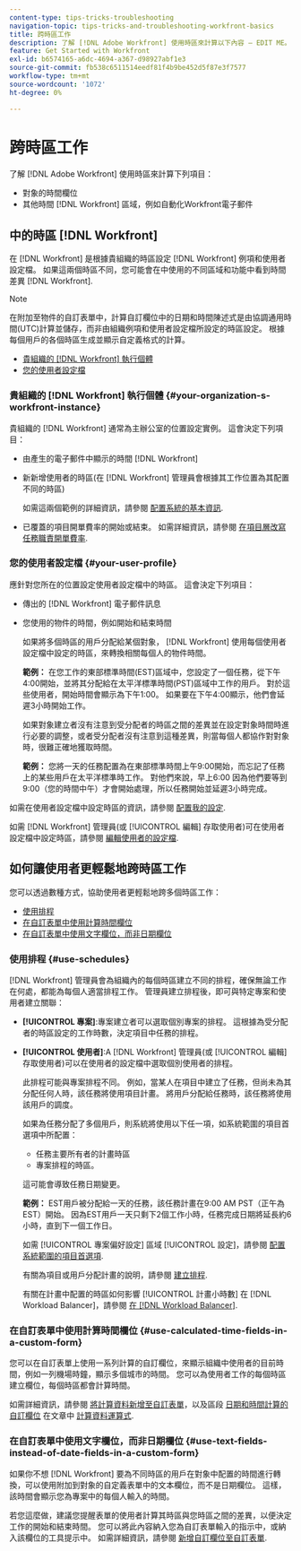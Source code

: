 ```yaml
---
content-type: tips-tricks-troubleshooting
navigation-topic: tips-tricks-and-troubleshooting-workfront-basics
title: 跨時區工作
description: 了解 [!DNL Adobe Workfront] 使用時區來計算以下內容 — EDIT ME。
feature: Get Started with Workfront
exl-id: b6574165-a6dc-4694-a367-d98927abf1e3
source-git-commit: fb538c6511514eedf81f4b9be452d5f87e3f7577
workflow-type: tm+mt
source-wordcount: '1072'
ht-degree: 0%

---
```


# 跨時區工作

了解 [!DNL Adobe Workfront] 使用時區來計算下列項目：

* 對象的時間欄位
* 其他時間 [!DNL Workfront] 區域，例如自動化Workfront電子郵件

## 中的時區 [!DNL Workfront]

在 [!DNL Workfront] 是根據貴組織的時區設定 [!DNL Workfront] 例項和使用者設定檔。 如果這兩個時區不同，您可能會在中使用的不同區域和功能中看到時間差異 [!DNL Workfront].

>[!NOTE]
>
><div class="preview">在附加至物件的自訂表單中，計算自訂欄位中的日期和時間陳述式是由協調通用時間(UTC)計算並儲存，而非由組織例項和使用者設定檔所設定的時區設定。 根據每個用戶的各個時區生成並顯示自定義格式的計算。</div>




* [貴組織的 [!DNL Workfront] 執行個體](#your-organization-s-workfront-instance)
* [您的使用者設定檔](#your-user-profile)

### 貴組織的 [!DNL Workfront] 執行個體 {#your-organization-s-workfront-instance}

貴組織的 [!DNL Workfront] 通常為主辦公室的位置設定實例。 這會決定下列項目：

* 由產生的電子郵件中顯示的時間 [!DNL Workfront]
* 新新增使用者的時區(在 [!DNL Workfront] 管理員會根據其工作位置為其配置不同的時區)

   如需這兩個範例的詳細資訊，請參閱 [配置系統的基本資訊](../../administration-and-setup/get-started-wf-administration/configure-basic-info.md).

* 已覆蓋的項目開單費率的開始或結束。 如需詳細資訊，請參閱 [在項目層改寫任務職責開單費率](../../manage-work/projects/project-finances/override-job-role-billing-rates-at-the-project-level.md).

### 您的使用者設定檔 {#your-user-profile}

應針對您所在的位置設定使用者設定檔中的時區。 這會決定下列項目：

* 傳出的 [!DNL Workfront] 電子郵件訊息
* 您使用的物件的時間，例如開始和結束時間

   如果將多個時區的用戶分配給某個對象， [!DNL Workfront] 使用每個使用者設定檔中設定的時區，來轉換相關每個人的物件時間。

   **範例：** 在您工作的東部標準時間(EST)區域中，您設定了一個任務，從下午4:00開始，並將其分配給在太平洋標準時間(PST)區域中工作的用戶。 對於這些使用者，開始時間會顯示為下午1:00。 如果要在下午4:00顯示，他們會延遲3小時開始工作。

   如果對象建立者沒有注意到受分配者的時區之間的差異並在設定對象時間時進行必要的調整，或者受分配者沒有注意到這種差異，則當每個人都協作對對象時，很難正確地獲取時間。

   **範例：** 您將一天的任務配置為在東部標準時間上午9:00開始，而忘記了任務上的某些用戶在太平洋標準時工作。 對他們來說，早上6:00 因為他們要等到9:00（您的時間中午）才會開始處理，所以任務開始並延遲3小時完成。

如需在使用者設定檔中設定時區的資訊，請參閱 [配置我的設定](../../workfront-basics/manage-your-account-and-profile/configuring-your-user-profile/configure-my-settings.md).

如需 [!DNL Workfront] 管理員(或 [!UICONTROL 編輯] 存取使用者)可在使用者設定檔中設定時區，請參閱 [編輯使用者的設定檔](../../administration-and-setup/add-users/create-and-manage-users/edit-a-users-profile.md).

## 如何讓使用者更輕鬆地跨時區工作

您可以透過數種方式，協助使用者更輕鬆地跨多個時區工作：

* [使用排程](#use-schedules)
* [在自訂表單中使用計算時間欄位](#use-calculated-time-fields-in-a-custom-form)
* [在自訂表單中使用文字欄位，而非日期欄位](#use-text-fields-instead-of-date-fields-in-a-custom-form)

### 使用排程 {#use-schedules}

[!DNL Workfront] 管理員會為組織內的每個時區建立不同的排程，確保無論工作在何處，都能為每個人適當排程工作。 管理員建立排程後，即可與特定專案和使用者建立關聯：

* **[!UICONTROL 專案]**:專案建立者可以選取個別專案的排程。 這根據為受分配者的時區設定的工作時數，決定項目中任務的排程。
* **[!UICONTROL 使用者]**:A [!DNL Workfront] 管理員(或 [!UICONTROL 編輯] 存取使用者)可以在使用者的設定檔中選取個別使用者的排程。

   此排程可能與專案排程不同。 例如，當某人在項目中建立了任務，但尚未為其分配任何人時，該任務將使用項目計畫。 將用戶分配給任務時，該任務將使用該用戶的調度。

   如果為任務分配了多個用戶，則系統將使用以下任一項，如系統範圍的項目首選項中所配置：

   * 任務主要所有者的計畫時區
   * 專案排程的時區。

   這可能會導致任務日期變更。

   **範例：** EST用戶被分配給一天的任務，該任務計畫在9:00 AM PST（正午為EST）開始。 因為EST用戶一天只剩下2個工作小時，任務完成日期將延長約6小時，直到下一個工作日。

   如需 [!UICONTROL 專案偏好設定] 區域 [!UICONTROL 設定]，請參閱 [配置系統範圍的項目首選項](../../administration-and-setup/set-up-workfront/configure-system-defaults/set-project-preferences.md).

   有關為項目或用戶分配計畫的說明，請參閱 [建立排程](../../administration-and-setup/set-up-workfront/configure-timesheets-schedules/create-schedules.md).

   有關在計畫中配置的時區如何影響 [!UICONTROL 計畫小時數] 在 [!DNL Workload Balancer]，請參閱 [在 [!DNL Workload Balancer]](../../resource-mgmt/workload-balancer/manage-user-allocations-workload-balancer.md).


### 在自訂表單中使用計算時間欄位 {#use-calculated-time-fields-in-a-custom-form}

您可以在自訂表單上使用一系列計算的自訂欄位，來顯示組織中使用者的目前時間，例如一列機場時鐘，顯示多個城市的時間。 您可以為使用者工作的每個時區建立欄位，每個時區都會計算時間。

如需詳細資訊，請參閱 [將計算資料新增至自訂表單](../../administration-and-setup/customize-workfront/create-manage-custom-forms/add-calculated-data-to-custom-form.md)，以及區段 [日期和時間計算的自訂欄位](../../reports-and-dashboards/reports/calc-cstm-data-reports/calculated-data-expressions.md#date) 在文章中 [計算資料運算式](../../reports-and-dashboards/reports/calc-cstm-data-reports/calculated-data-expressions.md).

### 在自訂表單中使用文字欄位，而非日期欄位 {#use-text-fields-instead-of-date-fields-in-a-custom-form}

如果你不想 [!DNL Workfront] 要為不同時區的用戶在對象中配置的時間進行轉換，可以使用附加到對象的自定義表單中的文本欄位，而不是日期欄位。 這樣，該時間會顯示您為專案中的每個人輸入的時間。

若您這麼做，建議您提醒表單的使用者計算其時區與您時區之間的差異，以便決定工作的開始和結束時間。 您可以將此內容納入您為自訂表單輸入的指示中，或納入該欄位的工具提示中。 如需詳細資訊，請參閱 [新增自訂欄位至自訂表單](../../administration-and-setup/customize-workfront/create-manage-custom-forms/add-a-custom-field-to-a-custom-form.md).
